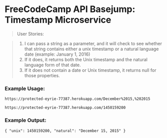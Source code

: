 # FreeCodeCamp API Basejump: Timestamp Microservice

> User Stories:

  > 1. I can pass a string as a parameter, and it will check to see whether that string contains either a unix timestamp or a natural language date (example: January 1, 2016)
  > 2. If it does, it returns both the Unix timestamp and the natural language form of that date.
  > 3. If it does not contain a date or Unix timestamp, it returns null for those properties.

### Example Usage:
`https://protected-eyrie-77387.herokuapp.com/December%2015,%202015`

`https://protected-eyrie-77387.herokuapp.com/1450159200`

### Example Output:
`{ "unix": 1450159200, "natural": "December 15, 2015" }`
